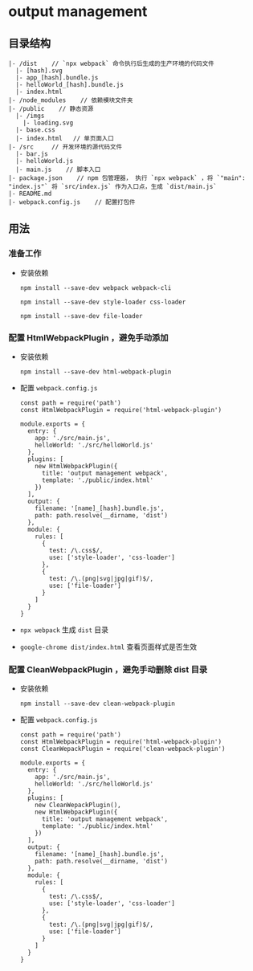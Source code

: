 # output management

## 目录结构

```dos?linenums
|- /dist    // `npx webpack` 命令执行后生成的生产环境的代码文件
  |- [hash].svg
  |- app_[hash].bundle.js
  |- helloWorld_[hash].bundle.js
  |- index.html
|- /node_modules    // 依赖模块文件夹
|- /public    // 静态资源
  |- /imgs
    |- loading.svg
  |- base.css
  |- index.html   // 单页面入口
|- /src     // 开发环境的源代码文件
  |- bar.js
  |- helloWorld.js
  |- main.js    // 脚本入口
|- package.json    // npm 包管理器， 执行 `npx webpack` ，将 `"main": "index.js"` 将 `src/index.js` 作为入口点，生成 `dist/main.js`
|- README.md
|- webpack.config.js    // 配置打包件
```

## 用法

### 准备工作

- 安装依赖

  ```dos?linenums
  npm install --save-dev webpack webpack-cli

  npm install --save-dev style-loader css-loader

  npm install --save-dev file-loader
  ```

### 配置 HtmlWebpackPlugin ，避免手动添加

- 安装依赖

  ```dos?linenums
  npm install --save-dev html-webpack-plugin
  ```

- 配置 `webpack.config.js`

  ```javascript?linenums
  const path = require('path')
  const HtmlWebpackPlugin = require('html-webpack-plugin')

  module.exports = {
    entry: {
      app: './src/main.js',
      helloWorld: './src/helloWorld.js'
    },
    plugins: [
      new HtmlWebpackPlugin({
        title: 'output management webpack',
        template: './public/index.html'
      })
    ],
    output: {
      filename: '[name]_[hash].bundle.js',
      path: path.resolve(__dirname, 'dist')
    },
    module: {
      rules: [
        {
          test: /\.css$/,
          use: ['style-loader', 'css-loader']
        },
        {
          test: /\.(png|svg|jpg|gif)$/,
          use: ['file-loader']
        }
      ]
    }
  }
  ```

- `npx webpack` 生成 `dist` 目录

- `google-chrome dist/index.html` 查看页面样式是否生效

### 配置 CleanWebpackPlugin ，避免手动删除 dist 目录

- 安装依赖

  ```dos?linenums
  npm install --save-dev clean-webpack-plugin
  ```

- 配置 `webpack.config.js`

  ```javascript?linenums
  const path = require('path')
  const HtmlWebpackPlugin = require('html-webpack-plugin')
  const CleanWepackPlugin = require('clean-webpack-plugin')

  module.exports = {
    entry: {
      app: './src/main.js',
      helloWorld: './src/helloWorld.js'
    },
    plugins: [
      new CleanWepackPlugin(),
      new HtmlWebpackPlugin({
        title: 'output management webpack',
        template: './public/index.html'
      })
    ],
    output: {
      filename: '[name]_[hash].bundle.js',
      path: path.resolve(__dirname, 'dist')
    },
    module: {
      rules: [
        {
          test: /\.css$/,
          use: ['style-loader', 'css-loader']
        },
        {
          test: /\.(png|svg|jpg|gif)$/,
          use: ['file-loader']
        }
      ]
    }
  }
  ```